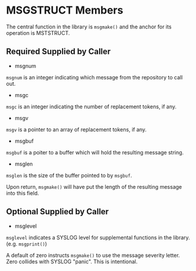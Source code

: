 # MSGSTRUCT Members

The central function in the library is `msgmake()`
and the anchor for its operation is MSTSTRUCT.

## Required Supplied by Caller

* msgnum

`msgnum` is an integer indicating which message from the repository to call out.

* msgc

`msgc` is an integer indicating the number of replacement tokens, if any.

* msgv

`msgv` is a pointer to an array of replacement tokens, if any.

* msgbuf

`msgbuf` is a poiter to a buffer which will hold the resulting message string.

* msglen

`msglen` is the size of the buffer pointed to by `msgbuf`.

Upon return, `msgmake()` will have put the length of the resulting message into this field.

## Optional Supplied by Caller

* msglevel

`msglevel` indicates a SYSLOG level for supplemental functions in the library.
(e.g. `msgprint()`)

A default of zero instructs `msgmake()` to use the message severity letter.
Zero collides with SYSLOG "panic". This is intentional.


